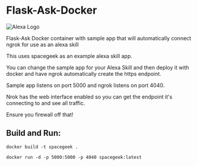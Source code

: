 # Flask-Ask-Docker

![Alexa Logo](https://cdn3.techadvisor.co.uk/cmsdata/features/3660854/how-to-use-alexa_thumb800.jpg)

Flask-Ask Docker container with sample app that will automatically connect ngrok for use as an alexa skill

This uses spacegeek as an example alexa skill app.

You can change the sample app for your Alexa Skill and then deploy it with docker and have ngrok automatically create the https endpoint.

Sample app listens on port 5000 and ngrok listens on port 4040.

Nrok has the web interface enabled so you can get the endpoint it's connecting to and see all traffic.

Ensure you firewall off that!


Build and Run:
----
```
docker build -t spacegeek .
```

```
docker run -d -p 5000:5000 -p 4040 spacegeek:latest
```




